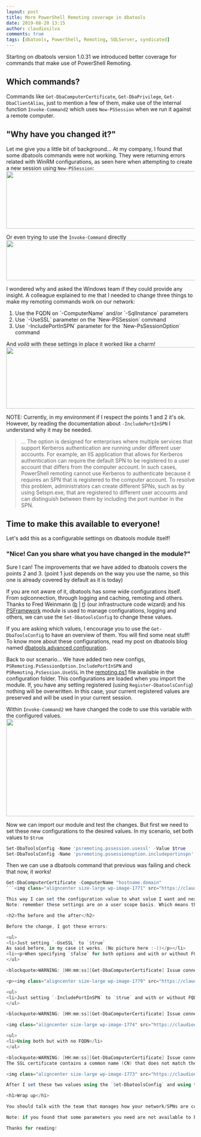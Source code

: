```yaml
---
layout: post
title: More PowerShell Remoting coverage in dbatools
date: 2019-08-20 13:15
author: claudiosilva
comments: true
tags: [dbatools, PowerShell, Remoting, SQLServer, syndicated]
---
```

Starting on dbatools version 1.0.31 we introduced better coverage for commands that make use of PowerShell Remoting.

<h2>Which commands?</h2>

Commands like `Get-DbaComputerCertificate`, `Get-DbaPrivilege`, `Get-DbaClientAlias`, just to mention a few of them, make use of the internal function `Invoke-Command2` which uses `New-PSSession` when we run it against a remote computer.

<h2>"Why have you changed it?"</h2>

Let me give you a little bit of background...
At my company, I found that some dbatools commands were not working. They were returning errors related with WinRM configurations, as seen here when attempting to create a new session using `New-PSSession`:<img class="aligncenter size-large wp-image-1824" src="https://claudioessilva.github.io/img//2019/08/new-pssession_error.png?w=800" alt="" width="800" height="153">

Or even trying to use the `Invoke-Command` directly<img class="aligncenter size-large wp-image-1823" src="https://claudioessilva.github.io/img//2019/08/invoke-command_error.png?w=800" alt="" width="800" height="107">

I wondered why and asked the Windows team if they could provide any insight. A colleague explained to me that I needed to change three things to make my remoting commands work on our network:

<ol>
<li>Use the FQDN on `-ComputerName` and/or `-SqlInstance` parameters</li>
<li>Use `-UseSSL` parameter on the `New-PSSession` command</li>
<li>Use `-IncludePortInSPN` parameter for the `New-PsSessionOption` command</li>
</ol>

And <em>voilà</em> with these settings in place it worked like a charm!<img class="aligncenter size-large wp-image-1767" src="https://claudioessilva.github.io/img//2019/08/psremoting_working.png?w=800" alt="" width="800" height="164">

NOTE: Currently, in my environment if I respect the points 1 and 2 it's ok. However, by reading the documentation about `-IncludePortInSPN` I understand why it may be needed.

<blockquote>...
The option is designed for enterprises where multiple services that support Kerberos authentication are running under different user accounts. For example, an IIS application that allows for Kerberos authentication can require the default SPN to be registered to a user account that differs from the computer account. In such cases, PowerShell remoting cannot use Kerberos to authenticate because it requires an SPN that is registered to the computer account. To resolve this problem, administrators can create different SPNs, such as by using Setspn.exe, that are registered to different user accounts and can distinguish between them by including the port number in the SPN.</blockquote>

<h2>Time to make this available to everyone!</h2>

Let's add this as a configurable settings on dbatools module itself!

<h3>"Nice! Can you share what you have changed in the module?"</h3>

Sure I can!
The improvements that we have added to dbatools covers the points 2 and 3. (point 1 just depends on the way you use the name, so this one is already covered by default as it is today)

If you are not aware of it, dbatools has some wide configurations itself. From sqlconnection, through logging and caching, remoting and others.
Thanks to Fred Weinmann (<a href="http://allthingspowershell.blogspot.com/">b</a> \| <a href="https://twitter.com/FredWeinmann">t</a>) (our infrastructure code wizard) and his <a href="http://psframework.org/">PSFramework</a> module is used to manage configurations, logging and others, we can use the `Set-DbatoolsConfig` to change these values.

If you are asking which values, I encourage you to use the `Get-DbaToolsConfig` to have an overview of them. You will find some neat stuff! To know more about these configurations, read my post on dbatools blog named <a href="https://dbatools.io/configuration">dbatools advanced configuration</a>.

Back to our scenario...
We have added two new configs, `PSRemoting.PsSessionOption.IncludePortInSPN` and `PSRemoting.PsSession.UseSSL` in the <a href="https://github.com/sqlcollaborative/dbatools/blob/development/internal/configurations/settings/remoting.ps1">remoting.ps1</a> file available in the configuration folder. This configurations are loaded when you import the module. If, you have any setting registered (using `Register-DbatoolsConfig`) nothing will be overwritten. In this case, your current registered values are preserved and will be used in your current session.

Within `Invoke-Command2` we have changed the code to use this variable with the configured values.<img class="aligncenter size-large wp-image-1768" src="https://claudioessilva.github.io/img//2019/08/psremoting_addedcode.png?w=800" alt="" width="800" height="260">

Now we can import our module and test the changes. But first we need to set these new configurations to the desired values. In my scenario, set both values to `$true`
``` powershell
Set-DbaToolsConfig -Name 'psremoting.pssession.usessl' -Value $true
Set-DbaToolsConfig -Name 'psremoting.pssessionoption.includeportinspn' -Value $true
```
Then we can use a dbatools command that previous was failing and check that now, it works!
``` powershell
Get-DbaComputerCertificate -ComputerName "hostname.domain"
```<img class="aligncenter size-large wp-image-1771" src="https://claudioessilva.github.io/img//2019/08/get-dbacomputercertificate_working.png?w=800" alt="" width="800" height="140">

This way I can set the configuration value to what value I want and next time I execute the command, it will make use of it!
Note: remember these settings are on a user scope basis. Which means that if you have a service account running dbatools commands, you will want to add the `Set-DbatoolsConfig` code at the beginning of your scripts to make sure that it will use the settings with the values that you need.

<h2>The before and the after</h2>

Before the change, I got these errors:

<ul>
<li>Just setting `-UseSSL` to `$true`
As said before, in my case it works. (No picture here :-))</p></li>
<li><p>When specifying `$false` for both options and with or without FQDN</p></li>
</ul>

<blockquote>WARNING: [HH:mm:ss][Get-DbaComputerCertificate] Issue connecting to computer | Connecting to remote server "ComputerName" failed with the following error message : The client cannot connect to the destination specified in the request. Verify that the service on the destination is running and is accepting requests. Consult the logs and documentation for the WS-Management service running on the destination, most commonly IIS or WinRM. If the destination is the WinRM service, run the following command on the destination to analyze and configure the WinRM service: "winrm quickconfig". For more information, see the about_Remote_Troubleshooting Help topic.</blockquote>

<p><img class="aligncenter size-large wp-image-1779" src="https://claudioessilva.github.io/img//2019/08/test_failing_nosettings.png?w=800" alt="" width="800" height="81">

<ul>
<li>Just setting `-IncludePortInSPN` to `$true` and with or without FQDN</li>
</ul>

<blockquote>WARNING: [HH:mm:ss][Get-DbaComputerCertificate] Issue connecting to computer | Connecting to remote server "ComputerName" failed with the following error message : WinRM cannot process the request. The following error occurred while using Kerberos authentication: Cannot find the computer "ComputerName". Verify that the computer exists on the network and that the name provided is spelled correctly. For more information, see the about_Remote_Troubleshooting Help topic.</blockquote>

<img class="aligncenter size-large wp-image-1774" src="https://claudioessilva.github.io/img//2019/08/test_failing_includeportinspn.png?w=800" alt="" width="800" height="71">

<ul>
<li>Using both but with no FQDN</li>
</ul>

<blockquote>WARNING: [HH:mm:ss][Get-DbaComputerCertificate] Issue connecting to computer | Connecting to remote server "ComputerName" failed with the following error message : The server certificate on the destination computer ("ComputerName":5986) has the following errors:
The SSL certificate contains a common name (CN) that does not match the hostname. For more information, see the about_Remote_Troubleshooting Help topic.</blockquote>

<img class="aligncenter size-large wp-image-1773" src="https://claudioessilva.github.io/img//2019/08/test_failing_bothtrue_notfqdn.png?w=800" alt="" width="800" height="70">

After I set these two values using the `Set-DbatoolsConfig` and using the FQDN it worked perfectly!

<h1>Wrap up</h1>

You should talk with the team that manages how your network/SPNs are configured and which parameters/values you need to be using to take advantage of PowerShell Remoting successfully. Now you can go to dbatools and set the values you need to use the commands natively!

Note: if you found that some parameters you need are not available to be configurable yet, let us know by opening an issue on the GitHub repository.

Thanks for reading!
